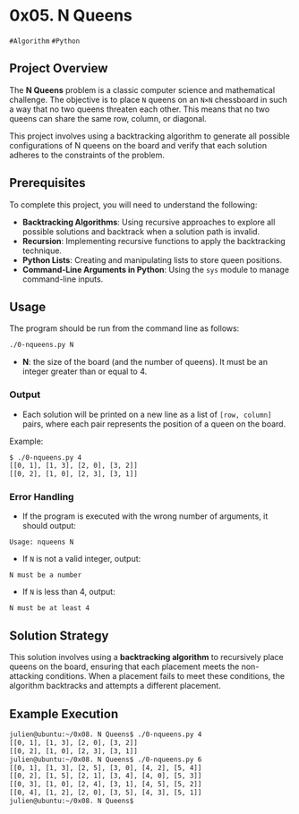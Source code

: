 # 0x05. N Queens
`#Algorithm` `#Python`

## Project Overview

The **N Queens** problem is a classic computer science and mathematical challenge. The objective is to place `N` queens on an `N×N` chessboard in such a way that no two queens threaten each other. This means that no two queens can share the same row, column, or diagonal.

This project involves using a backtracking algorithm to generate all possible configurations of N queens on the board and verify that each solution adheres to the constraints of the problem.

## Prerequisites

To complete this project, you will need to understand the following:
- **Backtracking Algorithms**: Using recursive approaches to explore all possible solutions and backtrack when a solution path is invalid.
- **Recursion**: Implementing recursive functions to apply the backtracking technique.
- **Python Lists**: Creating and manipulating lists to store queen positions.
- **Command-Line Arguments in Python**: Using the `sys` module to manage command-line inputs.

## Usage

The program should be run from the command line as follows:
```bash
./0-nqueens.py N
```

- **N**: the size of the board (and the number of queens). It must be an integer greater than or equal to 4.

### Output

- Each solution will be printed on a new line as a list of `[row, column]` pairs, where each pair represents the position of a queen on the board.

Example:
```bash
$ ./0-nqueens.py 4
[[0, 1], [1, 3], [2, 0], [3, 2]]
[[0, 2], [1, 0], [2, 3], [3, 1]]
```

### Error Handling

- If the program is executed with the wrong number of arguments, it should output:
```plaintext
Usage: nqueens N
```

- If `N` is not a valid integer, output:
```plaintext
N must be a number
```

- If `N` is less than 4, output:
```plaintext
N must be at least 4
```

## Solution Strategy

This solution involves using a **backtracking algorithm** to recursively place queens on the board, ensuring that each placement meets the non-attacking conditions. When a placement fails to meet these conditions, the algorithm backtracks and attempts a different placement.

## Example Execution
```bash
julien@ubuntu:~/0x08. N Queens$ ./0-nqueens.py 4
[[0, 1], [1, 3], [2, 0], [3, 2]]
[[0, 2], [1, 0], [2, 3], [3, 1]]
julien@ubuntu:~/0x08. N Queens$ ./0-nqueens.py 6
[[0, 1], [1, 3], [2, 5], [3, 0], [4, 2], [5, 4]]
[[0, 2], [1, 5], [2, 1], [3, 4], [4, 0], [5, 3]]
[[0, 3], [1, 0], [2, 4], [3, 1], [4, 5], [5, 2]]
[[0, 4], [1, 2], [2, 0], [3, 5], [4, 3], [5, 1]]
julien@ubuntu:~/0x08. N Queens$
```
